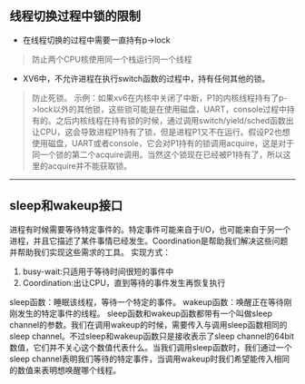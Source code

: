 ## 线程切换过程中锁的限制
- 在线程切换的过程中需要一直持有p->lock
> 防止两个CPU核使用同一个栈运行同一个线程

- XV6中，不允许进程在执行switch函数的过程中，持有任何其他的锁。
> 防止死锁。
> 示例：如果xv6在内核中关闭了中断，P1的内核线程持有了p-&gt;lock以外的其他锁，这些锁可能是在使用磁盘，UART，console过程中持有的。之后内核线程在持有锁的时候，通过调用switch/yield/sched函数出让CPU，这会导致进程P1持有了锁，但是进程P1又不在运行。假设P2也想使用磁盘，UART或者console，它会对P1持有的锁调用acquire，这是对于同一个锁的第二个acquire调用。当然这个锁现在已经被P1持有了，所以这里的acquire并不能获取锁。
> 

------



## sleep和wakeup接口

进程有时候需要等待特定事件的。特定事件可能来自于I/O，也可能来自于另一个进程，并且它描述了某件事情已经发生。Coordination是帮助我们解决这些问题并帮助我们实现这些需求的工具。
实现方式：
1. busy-wait:只适用于等待时间很短的事件中
2. Coordination:出让CPU，直到等待的事件发生再恢复执行

sleep函数：睡眠该线程，等待一个特定的事件。
wakeup函数：唤醒正在等待刚刚发生的特定事件的线程。
sleep函数和wakeup函数都带有一个叫做sleep channel的参数。我们在调用wakeup的时候，需要传入与调用sleep函数相同的sleep channel。不过sleep和wakeup函数只是接收表示了sleep channel的64bit数值，它们并不关心这个数值代表什么。当我们调用sleep函数时，我们通过一个sleep channel表明我们等待的特定事件，当调用wakeup时我们希望能传入相同的数值来表明想唤醒哪个线程。


